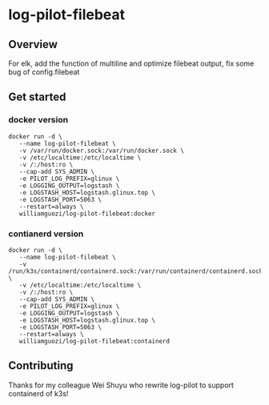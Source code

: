 # log-pilot-filebeat

## Overview

For elk, add the function of multiline and optimize filebeat output, fix some bug of config.filebeat

## Get started

### docker version
```buildoutcfg
docker run -d \
   --name log-pilot-filebeat \
   -v /var/run/docker.sock:/var/run/docker.sock \
   -v /etc/localtime:/etc/localtime \
   -v /:/host:ro \
   --cap-add SYS_ADMIN \
   -e PILOT_LOG_PREFIX=glinux \
   -e LOGGING_OUTPUT=logstash \
   -e LOGSTASH_HOST=logstash.glinux.top \
   -e LOGSTASH_PORT=5063 \
   --restart=always \
   williamguozi/log-pilot-filebeat:docker
```

### contianerd version
```buildoutcfg
docker run -d \
   --name log-pilot-filebeat \
   -v /run/k3s/containerd/containerd.sock:/var/run/containerd/containerd.sock \
   -v /etc/localtime:/etc/localtime \
   -v /:/host:ro \
   --cap-add SYS_ADMIN \
   -e PILOT_LOG_PREFIX=glinux \
   -e LOGGING_OUTPUT=logstash \
   -e LOGSTASH_HOST=logstash.glinux.top \
   -e LOGSTASH_PORT=5063 \
   --restart=always \
   williamguozi/log-pilot-filebeat:containerd
```


## Contributing

Thanks for my colleague Wei Shuyu who rewrite log-pilot to support containerd of k3s!


